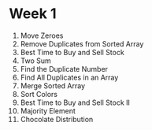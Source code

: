 # Week 1
1. Move Zeroes
2. Remove Duplicates from Sorted Array
3. Best Time to Buy and Sell Stock
4. Two Sum
5. Find the Duplicate Number
6. Find All Duplicates in an Array
7. Merge Sorted Array
8. Sort Colors
9. Best Time to Buy and Sell Stock II
10. Majority Element
11. Chocolate Distribution
